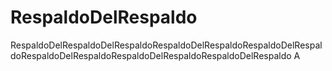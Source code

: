 # RespaldoDelRespaldo
RespaldoDelRespaldoDelRespaldoRespaldoDelRespaldoRespaldoDelRespaldoRespaldoDelRespaldoRespaldoDelRespaldoRespaldoDelRespaldo
A
